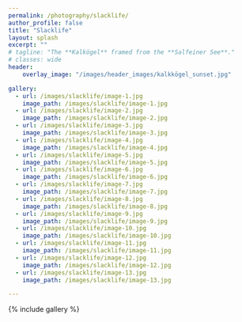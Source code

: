 ```yaml
---
permalink: /photography/slacklife/
author_profile: false
title: "Slacklife"
layout: splash
excerpt: ""
# tagline: "The **Kalkögel** framed from the **Salfeiner See**."
# classes: wide
header: 
    overlay_image: "/images/header_images/kalkkögel_sunset.jpg"

gallery:
  - url: /images/slacklife/image-1.jpg
    image_path: /images/slacklife/image-1.jpg
  - url: /images/slacklife/image-2.jpg
    image_path: /images/slacklife/image-2.jpg
  - url: /images/slacklife/image-3.jpg
    image_path: /images/slacklife/image-3.jpg
  - url: /images/slacklife/image-4.jpg
    image_path: /images/slacklife/image-4.jpg
  - url: /images/slacklife/image-5.jpg
    image_path: /images/slacklife/image-5.jpg
  - url: /images/slacklife/image-6.jpg
    image_path: /images/slacklife/image-6.jpg
  - url: /images/slacklife/image-7.jpg
    image_path: /images/slacklife/image-7.jpg
  - url: /images/slacklife/image-8.jpg
    image_path: /images/slacklife/image-8.jpg
  - url: /images/slacklife/image-9.jpg
    image_path: /images/slacklife/image-9.jpg
  - url: /images/slacklife/image-10.jpg
    image_path: /images/slacklife/image-10.jpg
  - url: /images/slacklife/image-11.jpg
    image_path: /images/slacklife/image-11.jpg
  - url: /images/slacklife/image-12.jpg
    image_path: /images/slacklife/image-12.jpg
  - url: /images/slacklife/image-13.jpg
    image_path: /images/slacklife/image-13.jpg

---
```


{% include gallery %}